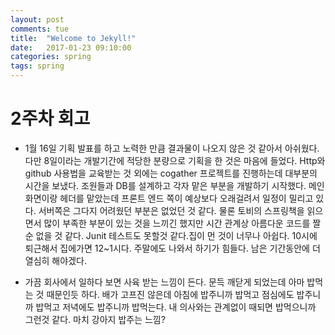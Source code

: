 ```yaml
---
layout: post
comments: tue
title:  "Welcome to Jekyll!"
date:   2017-01-23 09:10:00
categories: spring
tags: spring
---  
```


# 2주차 회고
  * 1월 16일 기획 발표를 하고 노력한 만큼 결과물이 나오지 않은 것 같아서 아쉬웠다. 다만 8일이라는 개발기간에 적당한 분량으로 기획을 한 것은 마음에 들었다. Http와 github 사용법을 교육받는 것 외에는 cogather 프로젝트를 진행하는데 대부분의 시간을 보냈다. 조원들과 DB를 설계하고 각자 맡은 부분을 개발하기 시작했다. 메인화면이랑 헤더를 맡았는데 프론트 엔드 쪽이 예상보다 오래걸려서 일정이 밀리고 있다. 서버쪽은 그다지 어려웠던 부분은 없었던 것 같다. 물론 토비의 스프링책을 읽으면서 많이 부족한 부분이 있는 것을 느끼긴 했지만 시간 관계상 아름다운 코드를 짤순 없을 것 같다. Junit 테스트도 못할것 같다.집이 먼 것이 너무나 아쉽다. 10시에 퇴근해서 집에가면 12~1시다. 주말에도 나와서 하기가 힘들다. 남은 기간동안에 더 열심히 해야겠다.

* 가끔 회사에서 일하다 보면 사육 받는 느낌이 든다. 문득 깨닫게 되었는데 아마 밥먹는 것 때문인듯 하다. 배가 고프진 않은데 아침에 밥주니까 밥먹고 점심에도 밥주니까 밥먹고 저녁에도 밥주니까 밥먹는다. 내 의사와는 관계없이 때되면 밥먹으니까 그런것 같다. 마치 강아지 밥주는 느낌?
